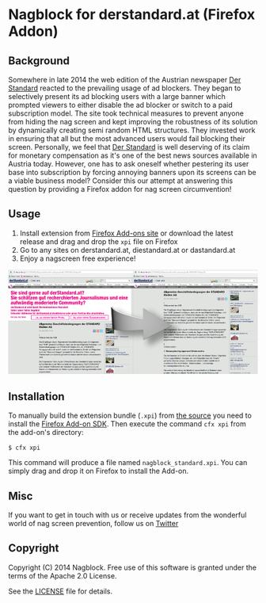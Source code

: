 Nagblock for derstandard.at (Firefox Addon)
===========================================

Background
----------
Somewhere in late 2014 the web edition of the Austrian newspaper [Der Standard][6] reacted to the prevailing usage of ad blockers. They began to selectively present its ad blocking users with a large banner which prompted viewers to either disable the ad blocker or switch to a paid subscription model.
The site took technical measures to prevent anyone from hiding the nag screen and kept improving the robustness of its solution by dynamically creating semi random HTML structures. They invested work in ensuring that all but the most advanced users would fail blocking their screen.
Personally, we feel that [Der Standard][6] is well deserving of its claim for monetary compensation as it's one of the best news sources available in Austria today. However, one has to ask oneself whether pestering its user base into subscription by forcing annoying banners upon its screens can be a viable business model? Consider this our attempt at answering this question by providing a Firefox addon for nag screen circumvention!
 
Usage
-----
 1. Install extension from [Firefox Add-ons site][4] or download the latest release and drag and drop the `xpi` file on Firefox
 2. Go to any sites on derstandard.at, diestandard.at or dastandard.at
 3. Enjoy a nagscreen free experience!

![the experience][7]

Installation
------------
To manually build the extension bundle (`.xpi`) from [the source][1] you need to install the [Firefox Add-on SDK][3].
Then execute the command `cfx xpi` from the add-on's directory:

	$ cfx xpi

This command will produce a file named `nagblock_standard.xpi`. You can simply drag and drop it on Firefox to install the Add-on.

Misc
----
If you want to get in touch with us or receive updates from the wonderful world of nag screen prevention, follow us on [Twitter][5]

Copyright
---------
Copyright (C) 2014 Nagblock.
Free use of this software is granted under the terms of the Apache 2.0 License.

See the [LICENSE][2] file for details.

[1]: https://github.com/nagblock/nagblock-standard-firefox
[2]: https://github.com/nagblock/nagblock-standard-firefox/blob/master/LICENSE "Apache License 2.0"
[3]: https://addons.mozilla.org/en-US/developers/docs/sdk/latest/dev-guide/tutorials/installation.html
[4]: https://addons.mozilla.org/
[5]: https://twitter.com/nagblock
[6]: http://derstandard.at
[7]: https://raw.githubusercontent.com/nagblock/nagblock-standard-firefox/master/doc/the_nagblock_experience.png